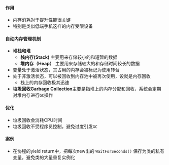 #### 作用
- 内存消耗对于提升性能很关键
- 特别是类似低端手机这样的内存受限设备

#### 自动内存管理机制
- **堆栈和堆**
	- **栈内存(Stack)** 主要用来存储较小的和短暂的数据
	- **堆内存（Heap）** 主要用来存储较大的和存储时间较长的数据
- 变量处于激活状态，其占用的内存会被标记为使用转台
- 处于非激活状态，可以被回收到内存池中被再次使用，设就是内存回收
	- 栈上的内存回收极其迅速
- **垃圾回收Garbage Collection**主要是指堆上的内存分配和回收，系统会定期对堆内存进行`GC`操作

#### 优化
- 垃圾回收会消耗CPU时间
- 垃圾回收不受程序员控制，避免过度引发`GC`

#### 案例
- 在协程的yield return中，把每次new出的 `WaitForSeconds()` 保存为类的私有变量，避免类的大量重复实例化
